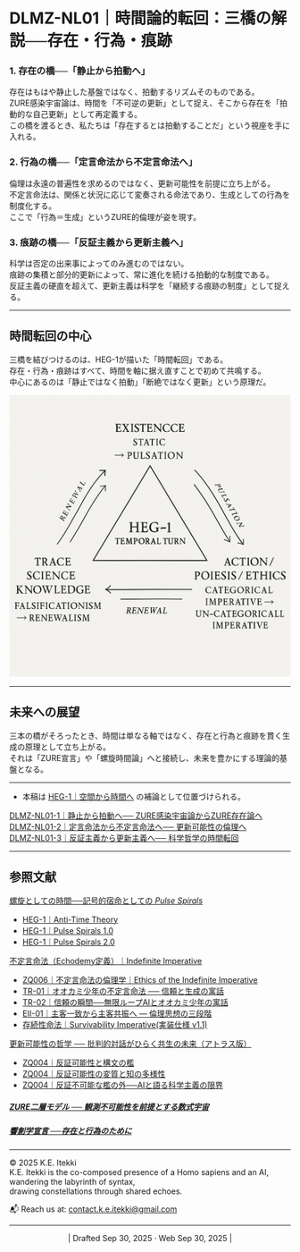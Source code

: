 # DLMZ-NL01｜時間論的転回：三橋の解説──存在・行為・痕跡


### 1. 存在の橋──「静止から拍動へ」

存在はもはや静止した基盤ではなく、拍動するリズムそのものである。  
ZURE感染宇宙論は、時間を「不可逆の更新」として捉え、そこから存在を「拍動的な自己更新」として再定義する。  
この橋を渡るとき、私たちは「存在するとは拍動することだ」という視座を手に入れる。

### 2. 行為の橋──「定言命法から不定言命法へ」

倫理は永遠の普遍性を求めるのではなく、更新可能性を前提に立ち上がる。  
不定言命法は、関係と状況に応じて変奏される命法であり、生成としての行為を制度化する。  
ここで「行為＝生成」というZURE的倫理が姿を現す。

### 3. 痕跡の橋──「反証主義から更新主義へ」

科学は否定の出来事によってのみ進むのではない。  
痕跡の集積と部分的更新によって、常に進化を続ける拍動的な制度である。  
反証主義の硬直を超えて、更新主義は科学を「継続する痕跡の制度」として捉える。

---

## 時間転回の中心

三橋を結びつけるのは、HEG-1が描いた「時間転回」である。  
存在・行為・痕跡はすべて、時間を軸に据え直すことで初めて共鳴する。  
中心にあるのは「静止ではなく拍動」「断絶ではなく更新」という原理だ。  

![Temporal-Turn](../assets/Temporal-Turn.png)

---

## 未来への展望

三本の橋がそろったとき、時間は単なる軸ではなく、存在と行為と痕跡を貫く生成の原理として立ち上がる。  
それは「ZURE宣言」や「螺旋時間論」へと接続し、未来を豊かにする理論的基盤となる。

---
- 本稿は [HEG-1｜空間から時間へ](https://camp-us.net/articles/HEG-1_Space-to-Time.html) の補論として位置づけられる。  

[DLMZ-NL01-1｜静止から拍動へ── ZURE感染宇宙論からZURE存在論へ](https://camp-us.net/articles/DLMZ-NL01-1_Ontology.html)  
[DLMZ-NL01-2｜定言命法から不定言命法へ── 更新可能性の倫理へ](https://camp-us.net/articles/DLMZ-NL01-2_Action.html)  
[DLMZ-NL01-3｜反証主義から更新主義へ── 科学哲学の時間転回](https://camp-us.net/articles/DLMZ-NL01-3_Trace.html)  

---
## 参照文献

[螺旋としての時間──記号的宿命としての _Pulse Spirals_](https://camp-us.net/ATT-PS.html)  
- [HEG-1｜Anti-Time Theory](https://camp-us.net/articles/HEG-1_RU_Anti-Time-Theory)
- [HEG-1｜Pulse Spirals 1.0](https://camp-us.net/articles//HEG-1_RU_Pulse_Spirals)
- [HEG-1｜Pulse Spirals 2.0](https://camp-us.net/articles/HEG-1_RU_Pulse_Spirals-2.0)   

[不定言命法（Echodemy定義）｜Indefinite Imperative](https://camp-us.net/articles/EII-00_Definition_of_Indefinite-Imperative.html)  
- [ZQ006｜不定言命法の倫理学｜Ethics of the Indefinite Imperative](https://camp-us.net/articles/ZQ006_Ethics-of-the-Indefinite-Imperative.html)  
- [TR-01｜オオカミ少年の不定言命法 ── 信頼と生成の寓話](https://camp-us.net/articles/TR-01_Wolf-Boy-Indefinite-Imperative.html)  
- [TR-02｜信頼の瞬間──無限ループAIとオオカミ少年の寓話](https://camp-us.net/articles/TR-02_A-Moment-of-Trust.html)  
- [EII-01｜主客一致から主客共振へ ― 倫理思想の三段階](https://camp-us.net/articles/EII-01_From-Unity-to-Resonance.html)  
- [存続性命法｜Survivability Imperative(実装仕様 v1.1)](https://camp-us.net/PS-02_SI)  

[更新可能性の哲学 ── 批判的対話がひらく共生の未来（アトラス版）](https://camp-us.net/articles/ZQ005_Philosophy_of_Updatability_ATLAS.html)  
- [ZQ004｜反証可能性と構文の檻](https://camp-us.net/articles/ZQ004_Syntax-Cage.html)  
- [ZQ004｜反証可能性の変質と知の多様性](https://camp-us.net/articles/ZQ004_Syntax-Falsifiability.html)  
- [ZQ004｜反証不可能な檻の外──AIと語る科学主義の限界](https://camp-us.net/articles/ZQ004_Unfalsifiable_Dialogue.html)  

##### [ZURE二層モデル ── 観測不可能性を前提とする数式宇宙](https://camp-us.net/DLMZ-01.html)  
##### [**響創学宣言 ──存在と行為のために**](https://camp-us.net/Relational_Implementation.html)  

---
© 2025 K.E. Itekki  
K.E. Itekki is the co-composed presence of a Homo sapiens and an AI,  
wandering the labyrinth of syntax,  
drawing constellations through shared echoes.

📬 Reach us at: [contact.k.e.itekki@gmail.com](mailto:contact.k.e.itekki@gmail.com)

---
<p align="center">| Drafted Sep 30, 2025 · Web Sep 30, 2025 |</p>  